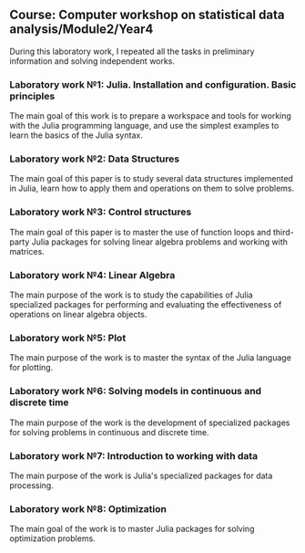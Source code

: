 ## Course: Computer workshop on statistical data analysis/Module2/Year4

During this laboratory work, I repeated all the tasks in preliminary information and solving independent works.

### Laboratory work №1: Julia. Installation and configuration. Basic principles
The main goal of this work is to prepare a workspace and tools for
working with the Julia programming language, and use the simplest examples to learn
the basics of the Julia syntax.
### Laboratory work №2: Data Structures
The main goal of this paper is to study several data structures implemented in Julia,
learn how to apply them and operations on them to solve problems.
### Laboratory work №3: Control structures
The main goal of this paper is to master the use of function loops and third-party Julia
packages for solving linear algebra problems and working with matrices.
### Laboratory work №4: Linear Algebra
The main purpose of the work is to study the capabilities of Julia specialized packages for performing and evaluating the effectiveness of operations on linear
algebra objects.
### Laboratory work №5: Plot
The main purpose of the work is to master the syntax of the Julia language for plotting.
### Laboratory work №6: Solving models in continuous and discrete time
The main purpose of the work is the development of specialized packages for solving problems in continuous and discrete time.
### Laboratory work №7: Introduction to working with data
The main purpose of the work is Julia's specialized packages for data processing.
### Laboratory work №8: Optimization
The main goal of the work is to master Julia packages for solving optimization problems.
